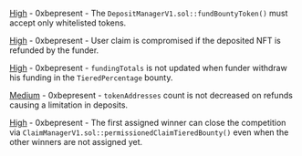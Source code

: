 
[High](High-0xbepresent_-_The_DepositManagerV1.sol::fundBountyToken()_must_accept_only_whitelisted_tokens./README.md) - 0xbepresent - The ```DepositManagerV1.sol::fundBountyToken()``` must accept only whitelisted tokens.

[High](High-0xbepresent_-_User_claim_is_compromised_if_the_deposited_NFT_is_refunded_by_the_funder./README.md) - 0xbepresent - User claim is compromised if the deposited NFT is refunded by the funder.

[High](High-0xbepresent_-_fundingTotals_is_not_updated_when_funder_withdraw_his_funding_in_the_TieredPercentage_bounty./README.md) - 0xbepresent - ```fundingTotals``` is not updated when funder withdraw his funding in the ```TieredPercentage``` bounty.

[Medium](Medium-0xbepresent_-_tokenAddresses_count_is_not_decreased_on_refunds_causing_a_limitation_in_deposits./README.md) - 0xbepresent - ```tokenAddresses``` count is not decreased on refunds causing a limitation in deposits.

[High](High-0xbepresent_-_The_first_assigned_winner_can_close_the_competition_via_ClaimManagerV1.sol::permissionedClaimTieredBounty()_even_when_the_other_winners_are_not_assigned_yet./README.md) - 0xbepresent - The first assigned winner can close the competition via ```ClaimManagerV1.sol::permissionedClaimTieredBounty()``` even when the other winners are not assigned yet.
